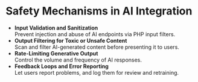 # Safety Mechanisms in AI Integration

* **Input Validation and Sanitization**\
  Prevent injection and abuse of AI endpoints via PHP input filters.
* **Output Filtering for Toxic or Unsafe Content**\
  Scan and filter AI-generated content before presenting it to users.
* **Rate-Limiting Generative Output**\
  Control the volume and frequency of AI responses.
* **Feedback Loops and Error Reporting**\
  Let users report problems, and log them for review and retraining.
